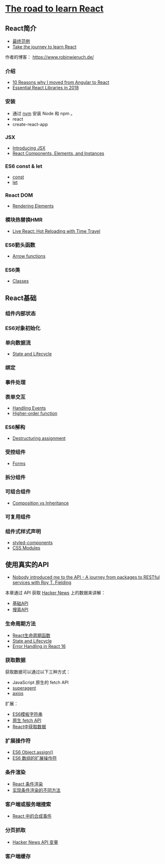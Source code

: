 # [The road to learn React](https://github.com/the-road-to-learn-react/the-road-to-learn-react-chinese)
## React简介
- [最终范例](https://intense-refuge-78753.herokuapp.com/)
- [Take the journey to learn React](https://roadtoreact.com/)

作者的博客： https://www.robinwieruch.de/

### 介绍
- [10 Reasons why I moved from Angular to React](https://www.robinwieruch.de/reasons-why-i-moved-from-angular-to-react/)
- [Essential React Libraries in 2018](https://www.robinwieruch.de/essential-react-libraries-framework/)

### 安装
- 通过 [nvm](https://github.com/creationix/nvm) 安装 Node 和 npm 。
- react
- create-react-app

### JSX
- [Introducing JSX](https://reactjs.org/docs/introducing-jsx.html)
- [React Components, Elements, and Instances](https://reactjs.org/blog/2015/12/18/react-components-elements-and-instances.html)

### ES6 const & let
- [const](https://developer.mozilla.org/en-US/docs/Web/JavaScript/Reference/Statements/const)
- [let](https://developer.mozilla.org/en-US/docs/Web/JavaScript/Reference/Statements/let)

### React DOM
- [Rendering Elements](https://reactjs.org/docs/rendering-elements.html)

### 模块热替换HMR
- [Live React: Hot Reloading with Time Travel](https://www.youtube.com/watch?v=xsSnOQynTHs)

### ES6箭头函数
- [Arrow functions](https://developer.mozilla.org/en-US/docs/Web/JavaScript/Reference/Functions/Arrow_functions)

### ES6类
- [Classes](https://developer.mozilla.org/en-US/docs/Web/JavaScript/Reference/Classes)


## React基础
### 组件内部状态
### ES6对象初始化
### 单向数据流
- [State and Lifecycle](https://reactjs.org/docs/state-and-lifecycle.html)

### 绑定
### 事件处理
### 表单交互
- [Handling Events](https://reactjs.org/docs/handling-events.html)
- [Higher-order function](https://en.wikipedia.org/wiki/Higher-order_function)

### ES6解构
- [Destructuring assignment](https://developer.mozilla.org/en-US/docs/Web/JavaScript/Reference/Operators/Destructuring_assignment)

### 受控组件
- [Forms](https://reactjs.org/docs/forms.html)

### 拆分组件

### 可组合组件
- [Composition vs Inheritance](https://reactjs.org/docs/composition-vs-inheritance.html)

### 可复用组件

### 组件式样式声明
- [styled-components](https://github.com/styled-components/styled-components)
- [CSS Modules](https://github.com/css-modules/css-modules)


## 使用真实的API
- [Nobody introduced me to the API - A journey from packages to RESTful services with Roy T. Fielding](https://www.robinwieruch.de/what-is-an-api-javascript/)

本章通过 API 获取 [Hacker News](https://news.ycombinator.com/) 上的数据来讲解：
- [基础API](https://github.com/HackerNews/API)
- [搜索API](https://hn.algolia.com/api)

### 生命周期方法
- [React生命周期函数](https://reactjs.org/docs/react-component.html)
- [State and Lifecycle](https://reactjs.org/docs/state-and-lifecycle.html)
- [Error Handling in React 16](https://reactjs.org/blog/2017/07/26/error-handling-in-react-16.html)

### 获取数据

获取数据可以通过以下三种方式：
- JavaScript 原生的 fetch API
- [superagent](https://github.com/visionmedia/superagent)
- [axios](https://github.com/axios/axios)

扩展：
- [ES6模板字符串](https://developer.mozilla.org/en-US/docs/Web/JavaScript/Reference/Template_literals)
- [原生 fetch API](https://developer.mozilla.org/en-US/docs/Web/API/Fetch_API)
- [React中获取数据](https://www.robinwieruch.de/react-fetching-data/)

### 扩展操作符
- [ES6 Object.assign()](https://developer.mozilla.org/en-US/docs/Web/JavaScript/Reference/Global_Objects/Object/assign)
- [ES6 数组的扩展操作符](https://developer.mozilla.org/zh-CN/docs/Web/JavaScript/Reference/Operators/Spread_syntax)

### 条件渲染
- [React 条件渲染](https://facebook.github.io/react/docs/conditional-rendering.html)
- [实现条件渲染的不同方法](https://www.robinwieruch.de/conditional-rendering-react/)

### 客户端或服务端搜索
- [React 中的合成事件](https://reactjs.org/docs/events.html)

### 分页抓取
- [Hacker News API 变量](https://hn.algolia.com/api)

### 客户端缓存
